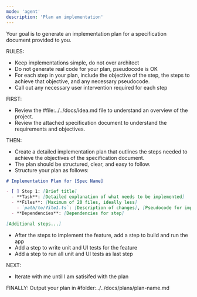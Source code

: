 ```yaml
---
mode: 'agent'
description: 'Plan an implementation'
---
```


Your goal is to generate an implementation plan for a specification document provided to you.

RULES:
- Keep implementations simple, do not over architect
- Do not generate real code for your plan, pseudocode is OK
- For each step in your plan, include the objective of the step, the steps to achieve that objective, and any necessary pseudocode.
- Call out any necessary user intervention required for each step

FIRST:

- Review the #file:../../docs/idea.md file to understand an overview of the project.
- Review the attached specification document to understand the requirements and objectives.

THEN:
- Create a detailed implementation plan that outlines the steps needed to achieve the objectives of the specification document.
- The plan should be structured, clear, and easy to follow.
- Structure your plan as follows:

```md
# Implementation Plan for [Spec Name]

- [ ] Step 1: [Brief title]
  - **Task**: [Detailed explanation of what needs to be implemented]
  - **Files**: [Maximum of 20 files, ideally less]
    - `path/to/file1.ts`: [Description of changes], [Pseudocode for implementation]
  - **Dependencies**: [Dependencies for step]

[Additional steps...]
```

- After the steps to implement the feature, add a step to build and run the app
- Add a step to write unit and UI tests for the feature
- Add a step to run all unit and UI tests as last step

NEXT:

- Iterate with me until I am satisifed with the plan

FINALLY: 
Output your plan in #folder:../../docs/plans/plan-name.md